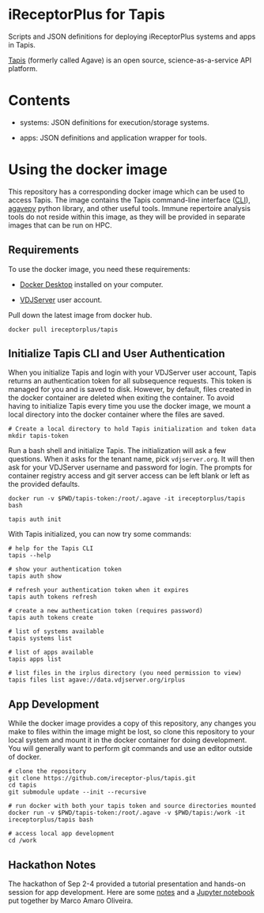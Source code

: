 # iReceptorPlus for Tapis

Scripts and JSON definitions for deploying iReceptorPlus systems and apps in Tapis.

[Tapis](https://tacc-cloud.readthedocs.io/projects/agave/en/latest/index.html) (formerly called Agave) is an open source, science-as-a-service API platform.

# Contents

* systems: JSON definitions for execution/storage systems.

* apps: JSON definitions and application wrapper for tools.

# Using the docker image

This repository has a corresponding docker image which can be used to access Tapis. The
image contains the Tapis command-line interface ([CLI](https://tapis-cli.readthedocs.io/en/latest/)),
[agavepy](https://agavepy.readthedocs.io/en/master/) python library, and other
useful tools. Immune repertoire analysis tools do not reside within this image, as they
will be provided in separate images that can be run on HPC.

## Requirements

To use the docker image, you need these requirements:

* [Docker Desktop](https://www.docker.com/products/docker-desktop) installed on your computer.

* [VDJServer](https://vdjserver.org) user account.

Pull down the latest image from docker hub.

```
docker pull ireceptorplus/tapis
```

## Initialize Tapis CLI and User Authentication

When you initialize Tapis and login with your VDJServer user account, Tapis returns an
authentication token for all subsequence requests. This token is managed for you and is
saved to disk. However, by default, files created in the docker container are deleted when
exiting the container. To avoid having to initialize Tapis every time you use the docker image,
we mount a local directory into the docker container where the files are saved.

```
# Create a local directory to hold Tapis initialization and token data
mkdir tapis-token
```

Run a bash shell and initialize Tapis. The initialization will ask a few questions.
When it asks for the tenant name, pick `vdjserver.org`. It will then ask for your VDJServer
username and password for login.
The prompts for container registry access and git server access can be left blank or
left as the provided defaults.

```
docker run -v $PWD/tapis-token:/root/.agave -it ireceptorplus/tapis bash

tapis auth init
```

With Tapis initialized, you can now try some commands:

```
# help for the Tapis CLI
tapis --help

# show your authentication token
tapis auth show

# refresh your authentication token when it expires
tapis auth tokens refresh

# create a new authentication token (requires password)
tapis auth tokens create

# list of systems available
tapis systems list

# list of apps available
tapis apps list

# list files in the irplus directory (you need permission to view)
tapis files list agave://data.vdjserver.org/irplus
```

## App Development

While the docker image provides a copy of this repository, any changes you make to files within the image
might be lost, so clone this repository to your local system and mount it in the docker
container for doing development. You will generally want to perform git commands and use
an editor outside of docker.

```
# clone the repository
git clone https://github.com/ireceptor-plus/tapis.git
cd tapis
git submodule update --init --recursive

# run docker with both your tapis token and source directories mounted
docker run -v $PWD/tapis-token:/root/.agave -v $PWD/tapis:/work -it ireceptorplus/tapis bash

# access local app development
cd /work
```

## Hackathon Notes

The hackathon of Sep 2-4 provided a tutorial presentation and hands-on session for app
development. Here are some [notes](20200902_Hackathon_Notes.md) and a [Jupyter notebook](20200902_Hackathon_Notes.ipynb) put together by Marco Amaro Oliveira.
